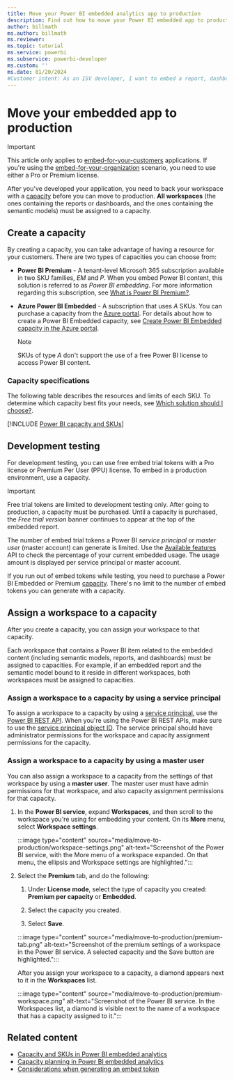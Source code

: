 ```yaml
---
title: Move your Power BI embedded analytics app to production
description: Find out how to move your Power BI embedded app to production by assigning a capacity to your workspace. See specifications for various capacities and SKUs.
author: billmath
ms.author: billmath
ms.reviewer: 
ms.topic: tutorial
ms.service: powerbi
ms.subservice: powerbi-developer
ms.custom: ''
ms.date: 01/20/2024
#Customer intent: As an ISV developer, I want to embed a report, dashboard, or tile into an application so that my customers can share data.
---
```


# Move your embedded app to production

>[!IMPORTANT]
>This article only applies to [embed-for-your-customers](embedded-analytics-power-bi.md#embed-for-your-customers) applications. If you're using the [embed-for-your-organization](embedded-analytics-power-bi.md#embed-for-your-organization) scenario, you need to use either a Pro or Premium license.

After you've developed your application, you need to back your workspace with a [capacity](./pbi-glossary.md#capacity) before you can move to production.
**All workspaces** (the ones containing the reports or dashboards, and the ones containing the semantic models) must be assigned to a capacity.

## Create a capacity

By creating a capacity, you can take advantage of having a resource for your customers. There are two types of capacities you can choose from:

* **Power BI Premium** - A tenant-level Microsoft 365 subscription available in two SKU families, *EM* and *P*. When you embed Power BI content, this solution is referred to as *Power BI embedding*. For more information regarding this subscription, see [What is Power BI Premium?](../../enterprise/service-premium-what-is.md).

* **Azure Power BI Embedded** - A subscription that uses *A* SKUs. You can purchase a capacity from the [Azure portal](https://portal.azure.com). For details about how to create a Power BI Embedded capacity, see [Create Power BI Embedded capacity in the Azure portal](azure-pbie-create-capacity.md).

  > [!NOTE]
  > SKUs of type *A* don't support the use of a free Power BI license to access Power BI content.

### Capacity specifications

The following table describes the resources and limits of each SKU. To determine which capacity best fits your needs, see [Which solution should I choose?](./embedded-faq.yml#which-solution-should-i-choose-).

[!INCLUDE [Power BI capacity and SKUs](../../includes/capacity-table.md)]

## Development testing

For development testing, you can use free embed trial tokens with a Pro license or Premium Per User (PPU) license. To embed in a production environment, use a capacity.

> [!IMPORTANT]
> Free trial tokens are limited to development testing only. After going to production, a capacity must be purchased. Until a capacity is purchased, the *Free trial version* banner continues to appear at the top of the embedded report.

The number of embed trial tokens a Power BI *service principal* or *master user* (master account) can generate is limited. Use the [Available features](/rest/api/power-bi/available-features/get-available-features) API to check the percentage of your current embedded usage. The usage amount is displayed per service principal or master account.

If you run out of embed tokens while testing, you need to purchase a Power BI Embedded or Premium [capacity](embedded-capacity.md). There's no limit to the number of embed tokens you can generate with a capacity.

## Assign a workspace to a capacity

After you create a capacity, you can assign your workspace to that capacity.

Each workspace that contains a Power BI item related to the embedded content (including semantic models, reports, and dashboards) must be assigned to capacities. For example, if an embedded report and the semantic model bound to it reside in different workspaces, both workspaces must be assigned to capacities.

### Assign a workspace to a capacity by using a service principal

To assign a workspace to a capacity by using a [service principal](embed-service-principal.md), use the [Power BI REST API](/rest/api/power-bi/capacities/groups_assigntocapacity). When you're using the Power BI REST APIs, make sure to use the [service principal object ID](embed-service-principal.md). The service principal should have administrator permissions for the workspace and capacity assignment permissions for the capacity.

### Assign a workspace to a capacity by using a master user

You can also assign a workspace to a capacity from the settings of that workspace by using a **master user**. The master user must have admin permissions for that workspace, and also capacity assignment permissions for that capacity.

1. In the **Power BI service**, expand **Workspaces**, and then scroll to the workspace you're using for embedding your content. On its **More** menu, select **Workspace settings**.

   :::image type="content" source="media/move-to-production/workspace-settings.png" alt-text="Screenshot of the Power BI service, with the More menu of a workspace expanded. On that menu, the ellipsis and Workspace settings are highlighted.":::

1. Select the **Premium** tab, and do the following:

   1. Under **License mode**, select the type of capacity you created: **Premium per capacity** or **Embedded**.

   1. Select the capacity you created.

   1. Select **Save**.

   :::image type="content" source="media/move-to-production/premium-tab.png" alt-text="Screenshot of the premium settings of a workspace in the Power BI service. A selected capacity and the Save button are highlighted.":::

   After you assign your workspace to a capacity, a diamond appears next to it in the **Workspaces** list.

   :::image type="content" source="media/move-to-production/premium-workspace.png" alt-text="Screenshot of the Power BI service. In the Workspaces list, a diamond is visible next to the name of a workspace that has a capacity assigned to it.":::

## Related content

* [Capacity and SKUs in Power BI embedded analytics](embedded-capacity.md)
* [Capacity planning in Power BI embedded analytics](embedded-capacity-planning.md)
* [Considerations when generating an embed token](generate-embed-token.md)
